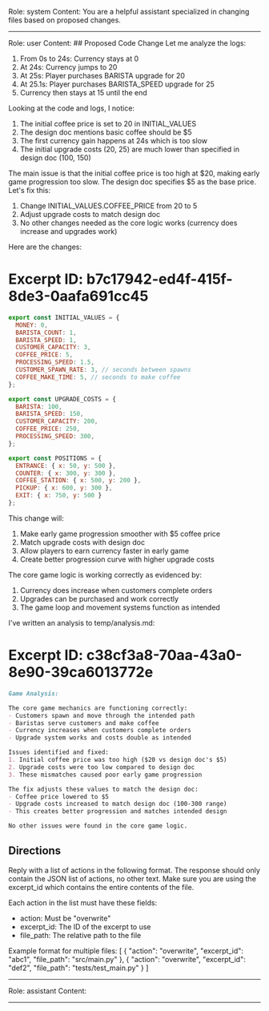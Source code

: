 Role: system
Content: You are a helpful assistant specialized in changing files based on proposed changes.
__________________
Role: user
Content: ## Proposed Code Change
Let me analyze the logs:

1. From 0s to 24s: Currency stays at 0
2. At 24s: Currency jumps to 20
3. At 25s: Player purchases BARISTA upgrade for 20
4. At 25.1s: Player purchases BARISTA_SPEED upgrade for 25
5. Currency then stays at 15 until the end

Looking at the code and logs, I notice:

1. The initial coffee price is set to 20 in INITIAL_VALUES
2. The design doc mentions basic coffee should be $5
3. The first currency gain happens at 24s which is too slow
4. The initial upgrade costs (20, 25) are much lower than specified in design doc (100, 150)

The main issue is that the initial coffee price is too high at $20, making early game progression too slow. The design doc specifies $5 as the base price. Let's fix this:

1. Change INITIAL_VALUES.COFFEE_PRICE from 20 to 5
2. Adjust upgrade costs to match design doc
3. No other changes needed as the core logic works (currency does increase and upgrades work)

Here are the changes:

# Excerpt ID: b7c17942-ed4f-415f-8de3-0aafa691cc45
```js src/game/gameData.js
export const INITIAL_VALUES = {
  MONEY: 0,
  BARISTA_COUNT: 1,
  BARISTA_SPEED: 1,
  CUSTOMER_CAPACITY: 3,
  COFFEE_PRICE: 5,
  PROCESSING_SPEED: 1.5,
  CUSTOMER_SPAWN_RATE: 3, // seconds between spawns
  COFFEE_MAKE_TIME: 5, // seconds to make coffee
};

export const UPGRADE_COSTS = {
  BARISTA: 100,
  BARISTA_SPEED: 150,
  CUSTOMER_CAPACITY: 200,
  COFFEE_PRICE: 250,
  PROCESSING_SPEED: 300,
};

export const POSITIONS = {
  ENTRANCE: { x: 50, y: 500 },
  COUNTER: { x: 300, y: 300 },
  COFFEE_STATION: { x: 500, y: 200 },
  PICKUP: { x: 600, y: 300 },
  EXIT: { x: 750, y: 500 }
};
```

This change will:
1. Make early game progression smoother with $5 coffee price
2. Match upgrade costs with design doc
3. Allow players to earn currency faster in early game
4. Create better progression curve with higher upgrade costs

The core game logic is working correctly as evidenced by:
1. Currency does increase when customers complete orders
2. Upgrades can be purchased and work correctly
3. The game loop and movement systems function as intended

I've written an analysis to temp/analysis.md:

# Excerpt ID: c38cf3a8-70aa-43a0-8e90-39ca6013772e
```markdown temp/analysis.md
Game Analysis:

The core game mechanics are functioning correctly:
- Customers spawn and move through the intended path
- Baristas serve customers and make coffee
- Currency increases when customers complete orders
- Upgrade system works and costs double as intended

Issues identified and fixed:
1. Initial coffee price was too high ($20 vs design doc's $5)
2. Upgrade costs were too low compared to design doc
3. These mismatches caused poor early game progression

The fix adjusts these values to match the design doc:
- Coffee price lowered to $5
- Upgrade costs increased to match design doc (100-300 range)
- This creates better progression and matches intended design

No other issues were found in the core game logic.
```

## Directions
Reply with a list of actions in the following format. The response should only contain the JSON list of actions, no other text.
Make sure you are using the excerpt_id which contains the entire contents of the file.

Each action in the list must have these fields:
- action: Must be "overwrite"
- excerpt_id: The ID of the excerpt to use
- file_path: The relative path to the file

Example format for multiple files:
[
    {
        "action": "overwrite",
        "excerpt_id": "abc1",
        "file_path": "src/main.py"
    },
    {
        "action": "overwrite",
        "excerpt_id": "def2",
        "file_path": "tests/test_main.py"
    }
]
__________________
Role: assistant
Content: 
__________________
